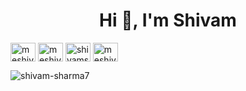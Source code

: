 <h1 align="center">Hi 👋, I'm Shivam</h1>
 
<p align="left">
<a href="https://linkedin.com/in/meshivamsharma" target="blank"><img align="center" src="https://raw.githubusercontent.com/rahuldkjain/github-profile-readme-generator/master/src/images/icons/Social/linked-in-alt.svg" alt="meshivamsharma" height="30" width="40" /></a>
<a href="https://instagram.com/meshivamsharma" target="blank"><img align="center" src="https://raw.githubusercontent.com/rahuldkjain/github-profile-readme-generator/master/src/images/icons/Social/instagram.svg" alt="meshivamsharma" height="30" width="40" /></a>
<a href="https://www.youtube.com/c/shivamsharma7" target="blank"><img align="center" src="https://raw.githubusercontent.com/rahuldkjain/github-profile-readme-generator/master/src/images/icons/Social/youtube.svg" alt="shivamsharma7" height="30" width="40" /></a>
<a href="https://auth.geeksforgeeks.org/user/meshivam81" target="blank"><img align="center" src="https://raw.githubusercontent.com/rahuldkjain/github-profile-readme-generator/master/src/images/icons/Social/geeks-for-geeks.svg" alt="meshivam81" height="30" width="40" /></a>
</p>

<p align="left"> <img src="https://komarev.com/ghpvc/?username=shivam-sharma7&label=Profile%20views&color=0e75b6&style=flat" alt="shivam-sharma7" /> </p>

